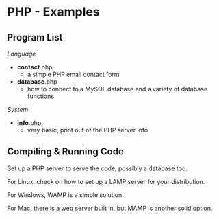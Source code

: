 PHP - Examples
==============

Program List
------------

*Language*

-  **contact**.php
    - a simple PHP email contact form
-  **database**.php
    - how to connect to a MySQL database and a variety of database functions

*System*

-  **info**.php
    - very basic, print out of the PHP server info

Compiling & Running Code
------------------------

Set up a PHP server to serve the code, possibly a database too.

For Linux, check on how to set up a LAMP server for your distribution.

For Windows, WAMP is a simple solution.

For Mac, there is a web server built in, but MAMP is another solid option.
